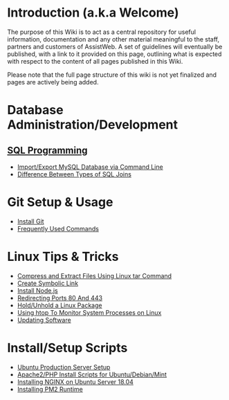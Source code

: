 <!-- TITLE: Home -->
<!-- SUBTITLE: The official AssistWeb Wiki -->

# Introduction (a.k.a Welcome)
The purpose of this Wiki is to act as a central repository for useful information, documentation and any other material meaningful to the staff, partners and customers of AssistWeb. A set of guidelines will eventually be published, with a link to it provided on this page, outlining what is expected with respect to the content of all pages published in this Wiki.

Please note that the full page structure of this wiki is not yet finalized and pages are actively being added.

# Database Administration/Development

## [SQL Programming](https://wiki.assistweb.co/sql-programming)

* [Import/Export MySQL Database via Command Line](/sql-programming/import-export-mysql-database-via-command-line "view page")
* [Difference Between Types of SQL Joins](/sql-programming/difference-between-types-of-sql-joins "view page")

# Git Setup & Usage
* [Install Git](/git-setup-usage/install-git)
* [Frequently Used Commands](/git-setup-usage/frequently-used-commands)

# Linux Tips & Tricks
* [Compress and Extract Files Using Linux tar Command](/linux-tips-tricks/compress-extract-files-using-linux-tar-command)
* [Create Symbolic Link](/linux-tips-tricks/create-symbolic-link)
* [Install Node.js](/linux-tips-tricks/install-node-js)
* [Redirecting Ports 80 And 443](/linux-tips-tricks/redirecting-ports-80-and-443)
* [Hold/Unhold a Linux Package](/linux-tips-tricks/hold-and-unhold-package)
* [Using htop To Monitor System Processes on Linux](/linux-tips-tricks/using-htop-to-monitor-system-processes-on-linux)
* [Updating Software](/linux-tips-tricks/updating-software)

# Install/Setup Scripts
* [Ubuntu Production Server Setup](/install-setup-scripts#ubuntu-production-server-setup)
* [Apache2/PHP Install Scripts for Ubuntu/Debian/Mint](/install-setup-scripts#apache-2-php-install-scripts-for-ubuntu-debian-mint)
* [Installing NGINX on Ubuntu Server 18.04](/install-setup-scripts/install-nginx-server)
* [Installing PM2 Runtime](/install-setup-scripts/install-pm-2)